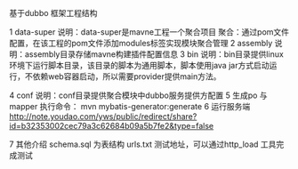 基于dubbo 框架工程结构

1 data-super
	说明：data-super是mavne工程一个聚合项目
	聚合：通过pom文件配置，在该工程的pom文件添加modules标签实现模块聚合管理
2 assembly
	说明：assembly目录存储mavne构建插件配置信息
3 bin
	说明：bin目录提供linux环境下运行脚本目录，该目录的脚本为通用脚本，脚本使用java jar方式启动运行，不依赖web容器启动，所以需要provider提供main方法。
	
4 conf
	说明：conf目录提供聚合模块中dubbo服务提供方配置
5 生成po 与mapper 
	执行命令： mvn mybatis-generator:generate
6 运行服务端 http://note.youdao.com/yws/public/redirect/share?id=b32353002cec79a3c62684b09a5b7fe2&type=false

7 其他介绍
schema.sql 为表结构
urls.txt 测试地址，可以通过http_load 工具完成测试
